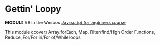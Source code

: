# Gettin' Loopy 

**MODULE** #9 in the Wesbos [Javascript for beginners course](https://beginnerjavascript.com/)

This module ccovers Array.forEach, Map, Filter/find/High Order Functions, Reduce, For/For in/For of/While loops
